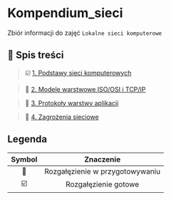 # Kompendium_sieci
Zbiór informacji do zajęć ``Lokalne sieci komputerowe``

## :book: Spis treści
> :ballot_box_with_check: [1. Podstawy sieci komputerowych](https://github.com/TEB-DK/Kompendium_sieci/tree/Podstawy-sieci-komputerowych)

> :hammer: [2. Modele warstwowe ISO/OSI i TCP/IP](https://github.com/TEB-DK/Kompendium_sieci/tree/Modele-warstwowe-ISO/OSI-i-TCP/IP)

> :hammer: [3. Protokoły warstwy aplikacji](https://github.com/TEB-DK/Kompendium_sieci/tree/Protoko%C5%82y-warstwy-aplikacji)

> :hammer: [4. Zagrożenia sieciowe](https://github.com/TEB-DK/Kompendium_sieci/tree/Zagro%C5%BCenia-sieciowe)



## Legenda
| Symbol                    | Znaczenie|
| :---:                     | :---:   |
| :hammer:                  | Rozgałęzienie w przygotowywaniu      |
| :ballot_box_with_check:   | Rozgałęzienie gotowe  |

